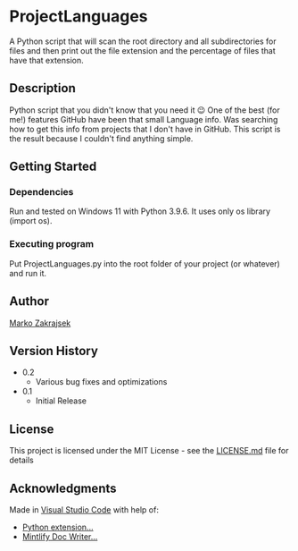 # ProjectLanguages

A Python script that will scan the root directory and all subdirectories for files and then print out the file extension and the percentage of files that have that extension.

## Description

Python script that you didn't know that you need it 😉 One of the best (for me!) features GitHub have been that small Language info. Was searching how to get this info from projects that I don't have in GitHub. This script is the result because I couldn't find anything simple.

## Getting Started

### Dependencies

Run and tested on Windows 11 with Python 3.9.6. It uses only os library (import os).

### Executing program

Put ProjectLanguages.py into the root folder of your project (or whatever) and run it.

## Author

[Marko Zakrajsek](https://github.com/DiCaver)

## Version History

* 0.2
    * Various bug fixes and optimizations
* 0.1
    * Initial Release

## License

This project is licensed under the MIT License - see the [LICENSE.md](https://github.com/DiCaver/ProjectLanguages/blob/main/LICENSE) file for details

## Acknowledgments

Made in [Visual Studio Code](https://code.visualstudio.com) with help of:
* [Python extension...](https://marketplace.visualstudio.com/items?itemName=ms-python.python)
* [Mintlify Doc Writer...](https://marketplace.visualstudio.com/items?itemName=mintlify.document)
